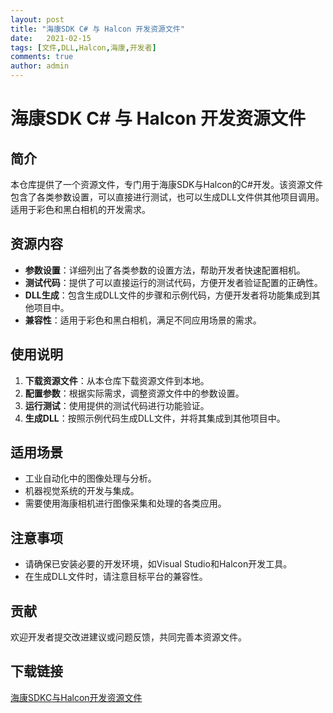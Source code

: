```yaml
---
layout: post
title: "海康SDK C# 与 Halcon 开发资源文件"
date:   2021-02-15
tags: [文件,DLL,Halcon,海康,开发者]
comments: true
author: admin
---
```

# 海康SDK C# 与 Halcon 开发资源文件

## 简介

本仓库提供了一个资源文件，专门用于海康SDK与Halcon的C#开发。该资源文件包含了各类参数设置，可以直接进行测试，也可以生成DLL文件供其他项目调用。适用于彩色和黑白相机的开发需求。

## 资源内容

- **参数设置**：详细列出了各类参数的设置方法，帮助开发者快速配置相机。
- **测试代码**：提供了可以直接运行的测试代码，方便开发者验证配置的正确性。
- **DLL生成**：包含生成DLL文件的步骤和示例代码，方便开发者将功能集成到其他项目中。
- **兼容性**：适用于彩色和黑白相机，满足不同应用场景的需求。

## 使用说明

1. **下载资源文件**：从本仓库下载资源文件到本地。
2. **配置参数**：根据实际需求，调整资源文件中的参数设置。
3. **运行测试**：使用提供的测试代码进行功能验证。
4. **生成DLL**：按照示例代码生成DLL文件，并将其集成到其他项目中。

## 适用场景

- 工业自动化中的图像处理与分析。
- 机器视觉系统的开发与集成。
- 需要使用海康相机进行图像采集和处理的各类应用。

## 注意事项

- 请确保已安装必要的开发环境，如Visual Studio和Halcon开发工具。
- 在生成DLL文件时，请注意目标平台的兼容性。

## 贡献

欢迎开发者提交改进建议或问题反馈，共同完善本资源文件。

## 下载链接

[海康SDKC与Halcon开发资源文件](https://pan.quark.cn/s/56a99ce8a27c)